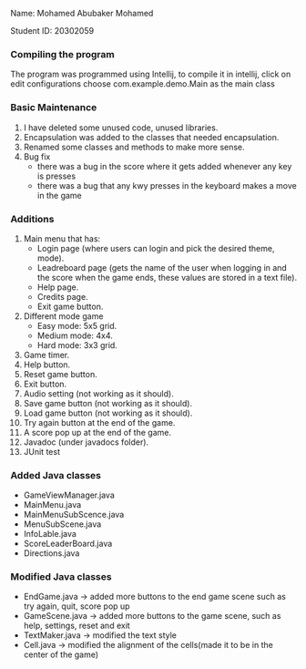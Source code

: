 Name: Mohamed Abubaker Mohamed

Student ID: 20302059

### **Compiling the program**
The program was programmed using Intellij, to compile it in intellij, click on edit configurations choose com.example.demo.Main as the main class 

### **Basic Maintenance**
1. I have deleted some unused code, unused libraries. 
2. Encapsulation was added to the classes that needed encapsulation. 
3. Renamed some classes and methods to make more sense.
4. Bug fix 
   * there was a bug in the score where it gets added whenever any key is presses
   * there was a bug that any kwy presses in the keyboard makes a move in the game


### **Additions**

1. Main menu that has:
    * Login page (where users can login and pick the desired theme, mode).
    * Leadreboard page (gets the name of the user when logging in and the score when the game ends, these values are stored in a text file).
    * Help page.
    * Credits page.
    * Exit game button.
2. Different mode game
   * Easy mode: 5x5 grid.
   * Medium mode: 4x4.
   * Hard mode: 3x3 grid.
3. Game timer.
4. Help button. 
5. Reset game button.
6. Exit button.
7. Audio setting (not working as it should).
7. Save game button (not working as it should).
8. Load game button (not working as it should).
4. Try again button at the end of the game.
5. A score pop up at the end of the game.
5. Javadoc (under javadocs folder).
6. JUnit test 

### Added Java classes
* GameViewManager.java
* MainMenu.java
* MainMenuSubScence.java
* MenuSubScene.java
* InfoLable.java
* ScoreLeaderBoard.java
* Directions.java

### Modified Java classes
* EndGame.java -> added more buttons to the end game scene such as try again, quit, score pop up
* GameScene.java -> added more buttons to the game scene, such as help, settings, reset and exit
* TextMaker.java -> modified the text style
* Cell.java -> modified the alignment of the cells(made it to be in the center of the game)




